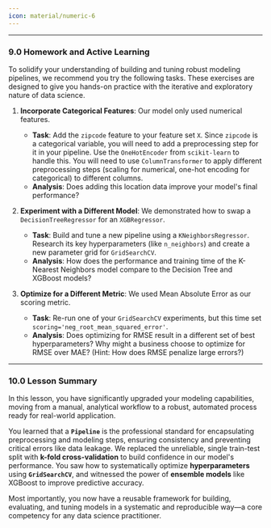 ```yaml
---
icon: material/numeric-6
---
```



***
### **9.0 Homework and Active Learning**

To solidify your understanding of building and tuning robust modeling pipelines, we recommend you try the following tasks. These exercises are designed to give you hands-on practice with the iterative and exploratory nature of data science.

1.  **Incorporate Categorical Features**: Our model only used numerical features.
    * **Task**: Add the `zipcode` feature to your feature set `X`. Since `zipcode` is a categorical variable, you will need to add a preprocessing step for it in your pipeline. Use the `OneHotEncoder` from `scikit-learn` to handle this. You will need to use `ColumnTransformer` to apply different preprocessing steps (scaling for numerical, one-hot encoding for categorical) to different columns.
    * **Analysis**: Does adding this location data improve your model's final performance?

2.  **Experiment with a Different Model**: We demonstrated how to swap a `DecisionTreeRegressor` for an `XGBRegressor`.
    * **Task**: Build and tune a new pipeline using a `KNeighborsRegressor`. Research its key hyperparameters (like `n_neighbors`) and create a new parameter grid for `GridSearchCV`.
    * **Analysis**: How does the performance and training time of the K-Nearest Neighbors model compare to the Decision Tree and XGBoost models?

3.  **Optimize for a Different Metric**: We used Mean Absolute Error as our scoring metric.
    * **Task**: Re-run one of your `GridSearchCV` experiments, but this time set `scoring='neg_root_mean_squared_error'`.
    * **Analysis**: Does optimizing for RMSE result in a different set of best hyperparameters? Why might a business choose to optimize for RMSE over MAE? (Hint: How does RMSE penalize large errors?)

***
### **10.0 Lesson Summary**

In this lesson, you have significantly upgraded your modeling capabilities, moving from a manual, analytical workflow to a robust, automated process ready for real-world application.

You learned that a **`Pipeline`** is the professional standard for encapsulating preprocessing and modeling steps, ensuring consistency and preventing critical errors like data leakage. We replaced the unreliable, single train-test split with **k-fold cross-validation** to build confidence in our model's performance. You saw how to systematically optimize **hyperparameters** using **`GridSearchCV`**, and witnessed the power of **ensemble models** like XGBoost to improve predictive accuracy.

Most importantly, you now have a reusable framework for building, evaluating, and tuning models in a systematic and reproducible way—a core competency for any data science practitioner.